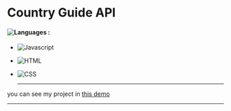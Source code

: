# Country Guide API

#### ![Languages](https://img.shields.io/github/languages/count/zeynab-jalalian/Country-API-) :
 - ![Javascript](https://img.shields.io/badge/javascript-yellow) 
 - ![HTML](https://img.shields.io/badge/Html-orange)
 - ![CSS](https://img.shields.io/badge/Css-blue)
   
   ---
 you can see my project in [this demo](https://zeynab-jalalian.github.io/Country-API-/)
  ___
